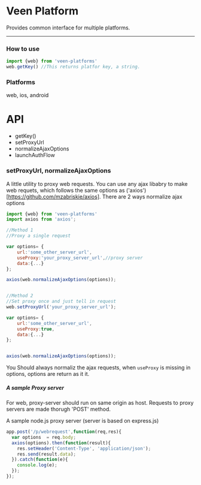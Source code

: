 # Veen Platform

Provides common interface for multiple platforms.


---

### How to use

```js
import {web} from 'veen-platforms'
web.getKey() //This returns platfor key, a string.
```

### Platforms

web, ios, android


# API

* getKey()
* setProxyUrl
* normalizeAjaxOptions
* launchAuthFlow

### setProxyUrl, normalizeAjaxOptions

A little utility to proxy web requests. You can use any ajax libabry to make web requets, which follows the same options as ('axios')[https://github.com/mzabriskie/axios].   There are 2 ways normalize ajax options

```js
import {web} from 'veen-platforms'
import axios from 'axios';

//Method 1
//Proxy a single request

var options= {
    url:'some_other_server_url',
    useProxy:'your_proxy_server_url',//proxy server
    data:{...}
};

axios(web.normalizeAjaxOptions(options));


//Method 2
//Set proxy once and just tell in request
web.setProxyUrl('your_proxy_server_url');

var options= {
    url:'some_other_server_url',
    useProxy:true,
    data:{...}
};


axios(web.normalizeAjaxOptions(options));

```

You Should always normaliz the ajax requests, when `useProxy` is missing in options, options are return as it it.




##### A sample Proxy server

For web, proxy-server should run on same origin as host. Requests to proxy servers are made thorugh 'POST' method.

A sample node.js proxy server (server is based on express.js)

```js
app.post('/p/webrequest',function(req,res){
  var options  = req.body;
  axios(options).then(function(result){
    res.setHeader('Content-Type', 'application/json');
    res.send(result.data);
  }).catch(function(e){
    console.log(e);
  });
});

```
